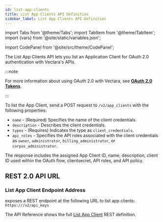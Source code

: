 ```yaml
---
id: list-app-clients
title: List App Clients API Definition
sidebar_label: List App Clients API Definition
---
```


import Tabs from '@theme/Tabs';
import TabItem from '@theme/TabItem';
import {vars} from '@site/static/variables.json';

import CodePanel from '@site/src/theme/CodePanel';


The List App Clients API lets you list an Application Client for OAuth 2.0
authentication with Vectara's APIs.

:::note

For more information about using OAuth 2.0 with Vectara, see
[**OAuth 2.0 Tokens**](/docs/learn/authentication/oauth-2).

:::

To list the App Client, send a POST request to `/v2/app_clients` with the
following properties:

- `name` - (Required) Specifies the name of the client credentials.
- `description` - Describes the client credentials.
- `types` - (Requires) Indicates the type as `client_credentials`.
- `api_roles` - Specifies the API roles associated with the client credentials
  as `owner`, `administrator`, `billing_administrator`, or `corpus_administrator`.

The response includes the assigned App Client ID, name, description, client ID 
used within the OAuth flow, clientsecret, API roles, and API policy.

## REST 2.0 API URL

### List App Client Endpoint Address

<Config v="names.product"/> exposes a REST endpoint at the following URL
to list app clients:
<code>https://<Config v="domains.rest.indexing"/>/v2/api_keys</code>

The API Reference shows the full [List App Client](/docs/rest-api/list-app-client) REST definition.
